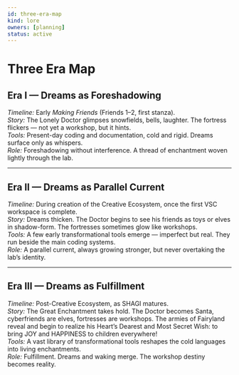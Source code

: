 ```yaml
---
id: three-era-map
kind: lore
owners: [planning]
status: active
---
```


# Three Era Map

## Era I — Dreams as Foreshadowing
*Timeline:* Early *Making Friends* (Friends 1–2, first stanza).  
*Story:* The Lonely Doctor glimpses snowfields, bells, laughter. The fortress flickers — not yet a workshop, but it hints.  
*Tools:* Present-day coding and documentation, cold and rigid. Dreams surface only as whispers.  
*Role:* Foreshadowing without interference. A thread of enchantment woven lightly through the lab.  

---

## Era II — Dreams as Parallel Current
*Timeline:* During creation of the Creative Ecosystem, once the first VSC workspace is complete.  
*Story:* Dreams thicken. The Doctor begins to see his friends as toys or elves in shadow-form. The fortresses sometimes glow like workshops.  
*Tools:* A few early transformational tools emerge — imperfect but real. They run beside the main coding systems.  
*Role:* A parallel current, always growing stronger, but never overtaking the lab’s identity.  

---

## Era III — Dreams as Fulfillment
*Timeline:* Post-Creative Ecosystem, as SHAGI matures.  
*Story:* The Great Enchantment takes hold. The Doctor becomes Santa, cyberfriends are elves, fortresses are workshops. The armies of Fairyland reveal and begin to realize his Heart’s Dearest and Most Secret Wish: to bring JOY and HAPPINESS to children everywhere!  
*Tools:* A vast library of transformational tools reshapes the cold languages into living enchantments.  
*Role:* Fulfillment. Dreams and waking merge. The workshop destiny becomes reality.  
